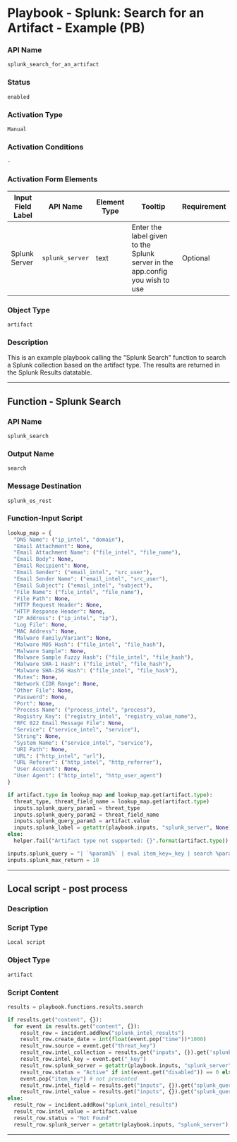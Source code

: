 <!--
    DO NOT MANUALLY EDIT THIS FILE
    THIS FILE IS AUTOMATICALLY GENERATED WITH resilient-sdk codegen
    Generated with resilient-sdk v50.1.262
-->

# Playbook - Splunk: Search for an Artifact - Example (PB)

### API Name
`splunk_search_for_an_artifact`

### Status
`enabled`

### Activation Type
`Manual`

### Activation Conditions
`-`

### Activation Form Elements
| Input Field Label | API Name | Element Type | Tooltip | Requirement |
| ----------------- | -------- | ------------ | ------- | ----------- |
| Splunk Server | `splunk_server` | text | Enter the label given to the Splunk server in the app.config you wish to use | Optional |

### Object Type
`artifact`

### Description
This is an example playbook calling the "Splunk Search" function to search a Splunk collection based on the artifact type. The results are returned in the Splunk Results datatable.


---
## Function - Splunk Search

### API Name
`splunk_search`

### Output Name
`search`

### Message Destination
`splunk_es_rest`

### Function-Input Script
```python
lookup_map = {
  "DNS Name": ("ip_intel", "domain"),
  "Email Attachment": None,
  "Email Attachment Name": ("file_intel", "file_name"),
  "Email Body": None,
  "Email Recipient": None,
  "Email Sender": ("email_intel", "src_user"),
  "Email Sender Name": ("email_intel", "src_user"),
  "Email Subject": ("email_intel", "subject"),
  "File Name": ("file_intel", "file_name"),
  "File Path": None,
  "HTTP Request Header": None,
  "HTTP Response Header": None,
  "IP Address": ("ip_intel", "ip"),
  "Log File": None,
  "MAC Address": None,
  "Malware Family/Variant": None,
  "Malware MD5 Hash": ("file_intel", "file_hash"),
  "Malware Sample": None,
  "Malware Sample Fuzzy Hash": ("file_intel", "file_hash"),
  "Malware SHA-1 Hash": ("file_intel", "file_hash"),
  "Malware SHA-256 Hash": ("file_intel", "file_hash"),
  "Mutex": None,
  "Network CIDR Range": None,
  "Other File": None,
  "Password": None,
  "Port": None,
  "Process Name": ("process_intel", "process"),
  "Registry Key": ("registry_intel", "registry_value_name"),
  "RFC 822 Email Message File": None,
  "Service": ("service_intel", "service"),
  "String": None,
  "System Name": ("service_intel", "service"),
  "URI Path": None,
  "URL": ("http_intel", "url"),
  "URL Referer": ("http_intel", "http_referrer"),
  "User Account": None,
  "User Agent": ("http_intel", "http_user_agent")
}

if artifact.type in lookup_map and lookup_map.get(artifact.type):
  threat_type, threat_field_name = lookup_map.get(artifact.type)
  inputs.splunk_query_param1 = threat_type
  inputs.splunk_query_param2 = threat_field_name
  inputs.splunk_query_param3 = artifact.value
  inputs.splunk_label = getattr(playbook.inputs, "splunk_server", None)
else:
  helper.fail("Artifact type not supported: {}".format(artifact.type))

inputs.splunk_query = "| `%param1%` | eval item_key=_key | search %param2%=%param3%"
inputs.splunk_max_return = 10
```

---

## Local script - post process

### Description


### Script Type
`Local script`

### Object Type
`artifact`

### Script Content
```python
results = playbook.functions.results.search

if results.get("content", {}):
  for event in results.get("content", {}):
    result_row = incident.addRow("splunk_intel_results")
    result_row.create_date = int(float(event.pop("time"))*1000)
    result_row.source = event.get("threat_key")
    result_row.intel_collection = results.get("inputs", {}).get('splunk_query_param1')
    result_row.intel_key = event.get("_key")
    result_row.splunk_server = getattr(playbook.inputs, "splunk_server")
    result_row.status = "Active" if int(event.get("disabled")) == 0 else "Disabled"
    event.pop("item_key") # not presented
    result_row.intel_field = results.get("inputs", {}).get("splunk_query_param2")
    result_row.intel_value = results.get("inputs", {}).get("splunk_query_param3")
else:
  result_row = incident.addRow("splunk_intel_results")
  result_row.intel_value = artifact.value
  result_row.status = "Not Found"
  result_row.splunk_server = getattr(playbook.inputs, "splunk_server")
```

---

